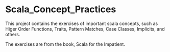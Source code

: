 # Scala_Concept_Practices

This project contains the exercises of important scala concepts, such as Higer Order Functions, Traits, Pattern Matches, Case Classes, Implicits, and others.

The exercises are from the book, Scala for the Impatient.
